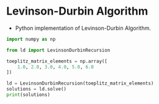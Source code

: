 # Levinson-Durbin Algorithm
- Python implementation of Levinson-Durbin Algorithm.

```python
import numpy as np

from ld import LevinsonDurbinRecursion

toeplitz_matrix_elements = np.array([
    1.0, 2.0, 3.0, 4.0, 5.0, 6.0
])

ld = LevinsonDurbinRecursion(toeplitz_matrix_elements)
solutions = ld.solve()
print(solutions)
```
